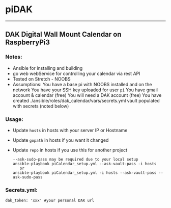 # piDAK

---
## DAK Digital Wall Mount Calendar on RaspberryPi3
### Notes:
* Ansible for installing and building
* go web webService for controlling your calendar via rest API
* Tested on Stretch - NOOBS
* Assumptions:
   You have a base pi with NOOBS installed and on the network
   You have your SSH key uploaded for user `pi`
   You have gmail account & calendar (free)
   You will need a DAK account (free)
   You have created ./ansible/roles/dak_calendar/vars/secrets.yml vault populated with secrets (noted below)

### Usage:
* Update `hosts` in hosts with your server IP or Hostname
* Update `gopath` in hosts if you want it changed
* Update `repo` in hosts if you use this for another project

  ```
  --ask-sudo-pass may be required due to your local setup
  ansible-playbook piCalendar_setup.yml --ask-vault-pass -i hosts
     or
  ansible-playbook piCalendar_setup.yml -i hosts --ask-vault-pass --ask-sudo-pass
  ```

### Secrets.yml:

  ```
  dak_token: 'xxx' #your personal DAK url
  ```
